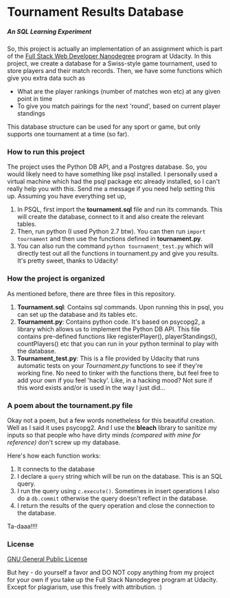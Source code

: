 # Tournament Results Database
##### An SQL Learning Experiment

So, this project is actually an implementation of an assignment which is part of the [Full Stack Web Developer Nanodegree](www.udacity.com/nanodegree) program at Udacity. In this project, we create a database for a Swiss-style game tournament, used to store players and their match records. Then, we have some functions which give you extra data such as
* What are the player rankings (number of matches won etc) at any given point in time
* To give you match pairings for the next 'round', based on current player standings

This database structure can be used for any sport or game, but only supports one tournament at a time (so far).

### How to run this project
The project uses the Python DB API, and a Postgres database. So, you would likely need to have something like psql installed. I personally used a virtual machine which had the psql package etc already installed, so I can't really help you with this. Send me a message if you need help setting this up.
Assuming you have everything set up,

1. In PSQL, first import the **tournament.sql** file and run its commands. This will create the database, connect to it and also create the relevant tables.
2. Then, run python (I used Python 2.7 btw). You can then run `import tournament` and then use the functions defined in **tournament.py**.
3. You can also run the command `python tournament_test.py` which will directly test out all the functions in tournament.py and give you results. It's pretty sweet, thanks to Udacity!

### How the project is organized
As mentioned before, there are three files in this repository.

1. **Tournament.sql**: Contains sql commands. Upon running this in psql, you can set up the database and its tables etc.
2. **Tournament.py**: Contains python code. It's based on psycopg2, a library which allows us to implement the Python DB API. This file contains pre-defined functions like registerPlayer(), playerStandings(), countPlayers() etc that you can run in your python terminal to play with the database.
3. **Tournament_test.py**: This is a file provided by Udacity that runs automatic tests on your *Tournament.py* functions to see if they're working fine. No need to tinker with the functions there, but feel free to add your own if you feel 'hacky'. Like, in a hacking mood? Not sure if this word exists and/or is used in the way I just did...

### A poem about the tournament.py file
Okay not a poem, but a few words nonetheless for this beautiful creation. Well as I said it uses psycopg2. And I use the **bleach** library to sanitize my inputs so that people who have dirty minds *(compared with mine for reference)* don't screw up my database.

Here's how each function works:

1. It connects to the database
2. I declare a `query` string which will be run on the database. This is an SQL query.
3. I run the query using `c.execute()`. Sometimes in insert operations I also do a `db.commit` otherwise the query doesn't reflect in the database.
4. I return the results of the query operation and close the connection to the database.

Ta-daaa!!!!

### License
[GNU General Public License](http://choosealicense.com/licenses/gpl-3.0/#)

But hey - do yourself a favor and DO NOT copy anything from my project for your own if you take up the Full Stack Nanodegree program at Udacity. Except for plagiarism, use this freely with attribution. :)


